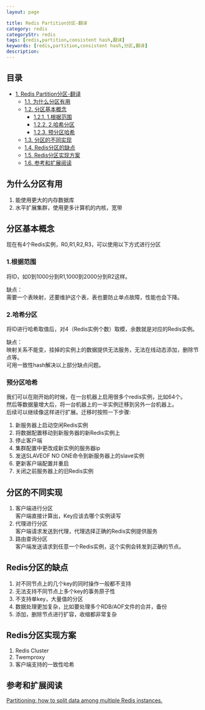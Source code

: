 ```yaml
---
layout: page

title: Redis Partition分区-翻译
category: redis
categoryStr: redis
tags: [redis,partition,consistent hash,翻译]
keywords: [redis,partition,consistent hash,分区,翻译]
description: 
---
```

<div id="table-of-contents">
<h2>目录</h2>
<div id="text-table-of-contents">
<ul>
<li><a href="#sec-1">1. Redis Partition分区-翻译</a>
<ul>
<li><a href="#sec-1-1">1.1. 为什么分区有用</a></li>
<li><a href="#sec-1-2">1.2. 分区基本概念</a>
<ul>
<li><a href="#sec-1-2-1">1.2.1. 1.根据范围</a></li>
<li><a href="#sec-1-2-2">1.2.2. 2.哈希分区</a></li>
<li><a href="#sec-1-2-3">1.2.3. 预分区哈希</a></li>
</ul>
</li>
<li><a href="#sec-1-3">1.3. 分区的不同实现</a></li>
<li><a href="#sec-1-4">1.4. Redis分区的缺点</a></li>
<li><a href="#sec-1-5">1.5. Redis分区实现方案</a></li>
<li><a href="#sec-1-6">1.6. 参考和扩展阅读</a></li>
</ul>
</li>
</ul>
</div>
</div>



## 为什么分区有用<a id="sec-1-1" name="sec-1-1"></a>

1. 能使用更大的内存数据库  
2. 水平扩展集群，使用更多计算机的内核，宽带  

## 分区基本概念<a id="sec-1-2" name="sec-1-2"></a>

现在有4个Redis实例，R0,R1,R2,R3，可以使用以下方式进行分区  

### 1.根据范围<a id="sec-1-2-1" name="sec-1-2-1"></a>

将ID，如0到1000分到R1,1000到2000分到R2这样。  

缺点：  
需要一个表映射，还要维护这个表，表也要防止单点故障，性能也会下降。  

### 2.哈希分区<a id="sec-1-2-2" name="sec-1-2-2"></a>

将ID进行哈希取值后，对4（Redis实例个数）取模，余数就是对应的Redis实例。  

缺点：  
映射关系不能变，挂掉的实例上的数据提供无法服务，无法在线动态添加，删除节点等。  
可用一致性hash解决以上部分缺点问题。  

### 预分区哈希<a id="sec-1-2-3" name="sec-1-2-3"></a>

我们可以在刚开始的时候，在一台机器上启用很多个redis实例，比如64个。  
然后等数据量增大后，将一台机器上的一半实例迁移到另外一台机器上。  
后续可以继续像这样进行扩展。迁移时按照一下步骤:  
1. 新服务器上启动空闲Redis实例
2. 将数据配置移动到新服务器的新Redis实例上
3. 停止客户端
4. 集群配置中更改成新实例的服务器ip
5. 发送SLAVEOF NO ONE命令到新服务器上的slave实例
6. 更新客户端配置并重启
7. 关闭之前服务器上的旧Redis实例

## 分区的不同实现<a id="sec-1-3" name="sec-1-3"></a>

1. 客户端进行分区  
客户端直接计算出，Key应该去哪个实例读写  
2. 代理进行分区  
客户端请求发送到代理，代理选择正确的Redis实例提供服务  
3. 路由查询分区  
客户端发送请求到任意一个Redis实例，这个实例会转发到正确的节点。  

## Redis分区的缺点<a id="sec-1-4" name="sec-1-4"></a>

1.  对不同节点上的几个key的同时操作一般都不支持
2.  无法支持不同节点上多个key的事务原子性
3.  不支持单key，大量值的分区
4.  数据处理更加复杂，比如要处理多个RDB/AOF文件的合并，备份
5.  添加，删除节点进行扩容，收缩都非常复杂

## Redis分区实现方案<a id="sec-1-5" name="sec-1-5"></a>

1.  Redis Cluster
2.  Twemproxy
3.  客户端支持的一致性哈希

## 参考和扩展阅读<a id="sec-1-6" name="sec-1-6"></a>

[Partitioning: how to split data among multiple Redis instances.](https://redis.io/topics/partitioning)
